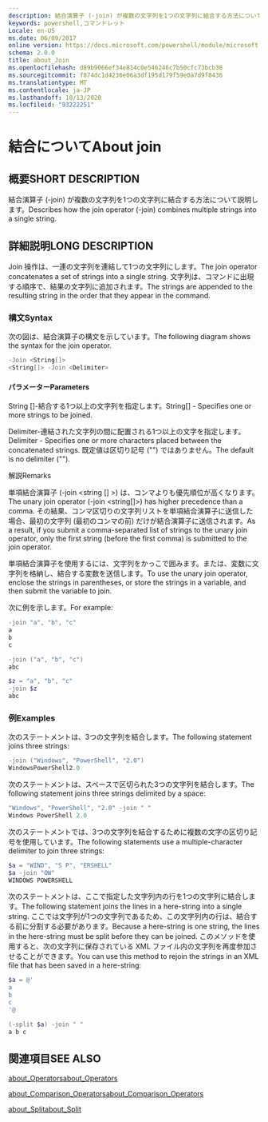 ```yaml
---
description: 結合演算子 (-join) が複数の文字列を1つの文字列に結合する方法について説明します。
keywords: powershell,コマンドレット
Locale: en-US
ms.date: 06/09/2017
online version: https://docs.microsoft.com/powershell/module/microsoft.powershell.core/about/about_join?view=powershell-7&WT.mc_id=ps-gethelp
schema: 2.0.0
title: about_Join
ms.openlocfilehash: d89b9066ef34e814c0e546246c7b50cfc73bcb38
ms.sourcegitcommit: f874dc1d4236e06a3df195d179f59e0a7d9f8436
ms.translationtype: MT
ms.contentlocale: ja-JP
ms.lasthandoff: 10/13/2020
ms.locfileid: "93222251"
---
```

# <a name="about-join"></a><span data-ttu-id="7ae36-104">結合について</span><span class="sxs-lookup"><span data-stu-id="7ae36-104">About join</span></span>

## <a name="short-description"></a><span data-ttu-id="7ae36-105">概要</span><span class="sxs-lookup"><span data-stu-id="7ae36-105">SHORT DESCRIPTION</span></span>
<span data-ttu-id="7ae36-106">結合演算子 (-join) が複数の文字列を1つの文字列に結合する方法について説明します。</span><span class="sxs-lookup"><span data-stu-id="7ae36-106">Describes how the join operator (-join) combines multiple strings into a single string.</span></span>

## <a name="long-description"></a><span data-ttu-id="7ae36-107">詳細説明</span><span class="sxs-lookup"><span data-stu-id="7ae36-107">LONG DESCRIPTION</span></span>

<span data-ttu-id="7ae36-108">Join 操作は、一連の文字列を連結して1つの文字列にします。</span><span class="sxs-lookup"><span data-stu-id="7ae36-108">The join operator concatenates a set of strings into a single string.</span></span> <span data-ttu-id="7ae36-109">文字列は、コマンドに出現する順序で、結果の文字列に追加されます。</span><span class="sxs-lookup"><span data-stu-id="7ae36-109">The strings are appended to the resulting string in the order that they appear in the command.</span></span>

### <a name="syntax"></a><span data-ttu-id="7ae36-110">構文</span><span class="sxs-lookup"><span data-stu-id="7ae36-110">Syntax</span></span>

<span data-ttu-id="7ae36-111">次の図は、結合演算子の構文を示しています。</span><span class="sxs-lookup"><span data-stu-id="7ae36-111">The following diagram shows the syntax for the join operator.</span></span>

```powershell
-Join <String[]>
<String[]> -Join <Delimiter>
```

#### <a name="parameters"></a><span data-ttu-id="7ae36-112">パラメーター</span><span class="sxs-lookup"><span data-stu-id="7ae36-112">Parameters</span></span>

<span data-ttu-id="7ae36-113">String []-結合する1つ以上の文字列を指定します。</span><span class="sxs-lookup"><span data-stu-id="7ae36-113">String[] - Specifies one or more strings to be joined.</span></span>

<span data-ttu-id="7ae36-114">Delimiter-連結された文字列の間に配置される1つ以上の文字を指定します。</span><span class="sxs-lookup"><span data-stu-id="7ae36-114">Delimiter - Specifies one or more characters placed between the concatenated strings.</span></span> <span data-ttu-id="7ae36-115">既定値は区切り記号 ("") ではありません。</span><span class="sxs-lookup"><span data-stu-id="7ae36-115">The default is no delimiter ("").</span></span>

<span data-ttu-id="7ae36-116">解説</span><span class="sxs-lookup"><span data-stu-id="7ae36-116">Remarks</span></span>

<span data-ttu-id="7ae36-117">単項結合演算子 (-join <string [] >) は、コンマよりも優先順位が高くなります。</span><span class="sxs-lookup"><span data-stu-id="7ae36-117">The unary join operator (-join <string[]>) has higher precedence than a comma.</span></span> <span data-ttu-id="7ae36-118">その結果、コンマ区切りの文字列リストを単項結合演算子に送信した場合、最初の文字列 (最初のコンマの前) だけが結合演算子に送信されます。</span><span class="sxs-lookup"><span data-stu-id="7ae36-118">As a result, if you submit a comma-separated list of strings to the unary join operator, only the first string (before the first comma) is submitted to the join operator.</span></span>

<span data-ttu-id="7ae36-119">単項結合演算子を使用するには、文字列をかっこで囲みます。または、変数に文字列を格納し、結合する変数を送信します。</span><span class="sxs-lookup"><span data-stu-id="7ae36-119">To use the unary join operator, enclose the strings in parentheses, or store the strings in a variable, and then submit the variable to join.</span></span>

<span data-ttu-id="7ae36-120">次に例を示します。</span><span class="sxs-lookup"><span data-stu-id="7ae36-120">For example:</span></span>

```powershell
-join "a", "b", "c"
a
b
c

-join ("a", "b", "c")
abc

$z = "a", "b", "c"
-join $z
abc
```

### <a name="examples"></a><span data-ttu-id="7ae36-121">例</span><span class="sxs-lookup"><span data-stu-id="7ae36-121">Examples</span></span>

<span data-ttu-id="7ae36-122">次のステートメントは、3つの文字列を結合します。</span><span class="sxs-lookup"><span data-stu-id="7ae36-122">The following statement joins three strings:</span></span>

```powershell
-join ("Windows", "PowerShell", "2.0")
WindowsPowerShell2.0
```

<span data-ttu-id="7ae36-123">次のステートメントは、スペースで区切られた3つの文字列を結合します。</span><span class="sxs-lookup"><span data-stu-id="7ae36-123">The following statement joins three strings delimited by a space:</span></span>

```powershell
"Windows", "PowerShell", "2.0" -join " "
Windows PowerShell 2.0
```

<span data-ttu-id="7ae36-124">次のステートメントでは、3つの文字列を結合するために複数の文字の区切り記号を使用しています。</span><span class="sxs-lookup"><span data-stu-id="7ae36-124">The following statements use a multiple-character delimiter to join three strings:</span></span>

```powershell
$a = "WIND", "S P", "ERSHELL"
$a -join "OW"
WINDOWS POWERSHELL
```

<span data-ttu-id="7ae36-125">次のステートメントは、ここで指定した文字列内の行を1つの文字列に結合します。</span><span class="sxs-lookup"><span data-stu-id="7ae36-125">The following statement joins the lines in a here-string into a single string.</span></span> <span data-ttu-id="7ae36-126">ここでは文字列が1つの文字列であるため、この文字列内の行は、結合する前に分割する必要があります。</span><span class="sxs-lookup"><span data-stu-id="7ae36-126">Because a here-string is one string, the lines in the here-string must be split before they can be joined.</span></span> <span data-ttu-id="7ae36-127">このメソッドを使用すると、次の文字列に保存されている XML ファイル内の文字列を再度参加させることができます。</span><span class="sxs-lookup"><span data-stu-id="7ae36-127">You can use this method to rejoin the strings in an XML file that has been saved in a here-string:</span></span>

```powershell
$a = @'
a
b
c
'@

(-split $a) -join " "
a b c
```

## <a name="see-also"></a><span data-ttu-id="7ae36-128">関連項目</span><span class="sxs-lookup"><span data-stu-id="7ae36-128">SEE ALSO</span></span>

[<span data-ttu-id="7ae36-129">about_Operators</span><span class="sxs-lookup"><span data-stu-id="7ae36-129">about_Operators</span></span>](about_Operators.md)

[<span data-ttu-id="7ae36-130">about_Comparison_Operators</span><span class="sxs-lookup"><span data-stu-id="7ae36-130">about_Comparison_Operators</span></span>](about_Comparison_Operators.md)

[<span data-ttu-id="7ae36-131">about_Split</span><span class="sxs-lookup"><span data-stu-id="7ae36-131">about_Split</span></span>](about_Split.md)
